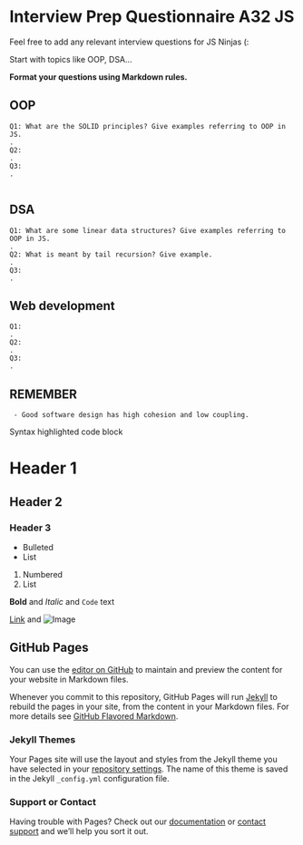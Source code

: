 
# Interview Prep Questionnaire A32 JS 

Feel free to add any relevant interview questions for JS Ninjas (:

Start with topics like OOP, DSA...

**Format your questions using Markdown rules.**

## OOP

```
Q1: What are the SOLID principles? Give examples referring to OOP in JS.
.
Q2:
.
Q3:
.


```

## DSA

```
Q1: What are some linear data structures? Give examples referring to OOP in JS.
.
Q2: What is meant by tail recursion? Give example.
.
Q3: 
.

```

## Web development

```
Q1:
.
Q2:
.
Q3:
.

```
## REMEMBER
```
 - Good software design has high cohesion and low coupling.

```
Syntax highlighted code block

# Header 1
## Header 2
### Header 3

- Bulleted
- List

1. Numbered
2. List

**Bold** and _Italic_ and `Code` text

[Link](url) and ![Image](src)

## GitHub Pages
You can use the [editor on GitHub](https://github.com/kbujuklieva/InterviewPrep/edit/main/README.md) to maintain and preview the content for your website in Markdown files.

Whenever you commit to this repository, GitHub Pages will run [Jekyll](https://jekyllrb.com/) to rebuild the pages in your site, from the content in your Markdown files. 
For more details see [GitHub Flavored Markdown](https://guides.github.com/features/mastering-markdown/).

### Jekyll Themes
Your Pages site will use the layout and styles from the Jekyll theme you have selected in your [repository settings](https://github.com/kbujuklieva/InterviewPrep/settings/pages). The name of this theme is saved in the Jekyll `_config.yml` configuration file.

### Support or Contact
Having trouble with Pages? Check out our [documentation](https://docs.github.com/categories/github-pages-basics/) or [contact support](https://support.github.com/contact) and we’ll help you sort it out.

